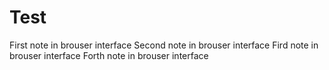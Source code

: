 # Test
First note in brouser interface
Second note in brouser interface
Fird note in brouser interface
Forth note in brouser interface
